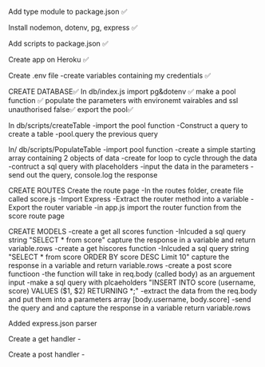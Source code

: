 Add type module to package.json ✅

Install nodemon, dotenv, pg, express ✅

Add scripts to package.json ✅

Create app on Heroku ✅

Create .env file
    -create variables containing my credentials ✅

CREATE DATABASE✅
In db/index.js import pg&dotenv ✅
    make a pool function ✅
    populate the parameters with environemt vairables and ssl unauthorised false✅
    export the pool✅

In db/scripts/createTable 
    -import the pool function
    -Construct a query to create a table
    -pool.query the previous query

In/ db/scripts/PopulateTable
    -import pool function
    -create a simple starting array containing 2 objects of data
    -create for loop to cycle through the data
    -contruct a sql query with placeholders
    -input the data in the parameters
    -send out the query, console.log the response

CREATE ROUTES
Create the route page
    -In the routes folder, create file called score.js
    -Import Express
    -Extract the router method into a variable
    -Export the router variable
    -in app.js import the router function from the score route page

CREATE MODELS
    -create a get all scores function
        -Inlcuded a sql query string
        "SELECT * from score"
        capture the response in a variable
         and return variable.rows
    -create a get hiscores function
        -Inlcuded a sql query string
        "SELECT * from score ORDER BY score DESC Limit 10"
        capture the response in a variable
         and return variable.rows
    -create a post score functioon
        -the function will take in req.body (called body) as an arguement input 
        -make a sql query with plcaeholders
        "INSERT INTO score (username, score) VALUES ($1, $2) RETURNING *;"
        -extract the data from the req.body and put them into a parameters array
        [body.username, body.score]
        -send the query and and capture the response in a variable
        return variable.rows

Added express.json parser 

Create a get handler
    -

Create a post handler
    -
